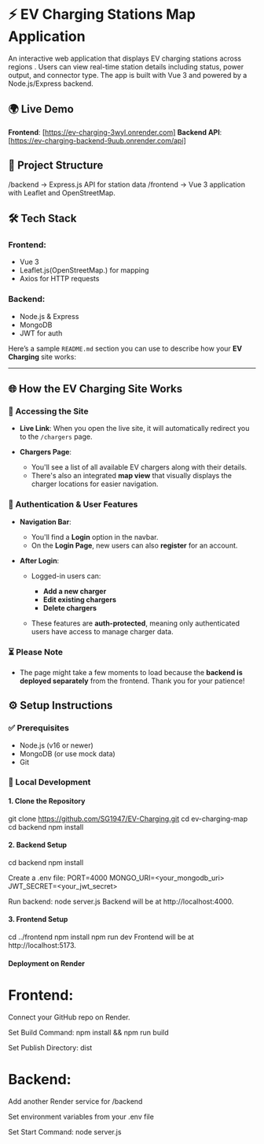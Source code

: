 # ⚡ EV Charging Stations Map Application

An interactive web application that displays EV charging stations across regions . Users can view real-time station details including status, power output, and connector type.
The app is built with Vue 3 and powered by a Node.js/Express backend.


## 🌍 Live Demo

 **Frontend**: [https://ev-charging-3wyl.onrender.com]
 **Backend API**: [https://ev-charging-backend-9uub.onrender.com/api]

## 📁 Project Structure

/backend → Express.js API for station data
/frontend → Vue 3 application with Leaflet and OpenStreetMap.

## 🛠 Tech Stack

### Frontend:
- Vue 3 
- Leaflet.js(OpenStreetMap.) for mapping
- Axios for HTTP requests

### Backend:
- Node.js & Express
- MongoDB 
- JWT for auth 

Here’s a sample `README.md` section you can use to describe how your **EV Charging** site works:

---

## 🌐 How the EV Charging Site Works

### 🚀 Accessing the Site

* **Live Link**: When you open the live site, it will automatically redirect you to the `/chargers` page.
* **Chargers Page**:

  * You'll see a list of all available EV chargers along with their details.
  * There's also an integrated **map view** that visually displays the charger locations for easier navigation.

### 🔐 Authentication & User Features

* **Navigation Bar**:

  * You'll find a **Login** option in the navbar.
  * On the **Login Page**, new users can also **register** for an account.

* **After Login**:

  * Logged-in users can:

    * **Add a new charger**
    * **Edit existing chargers**
    * **Delete chargers**
  * These features are **auth-protected**, meaning only authenticated users have access to manage charger data.

### ⏳ Please Note

* The page might take a few moments to load because the **backend is deployed separately** from the frontend. Thank you for your patience!



## ⚙️ Setup Instructions

### ✅ Prerequisites

- Node.js (v16 or newer)
- MongoDB (or use mock data)
- Git

### 🔧 Local Development

#### 1. Clone the Repository
git clone https://github.com/SG1947/EV-Charging.git
cd ev-charging-map
cd backend
npm install

#### 2. Backend Setup

cd backend
npm install

Create a .env file:
PORT=4000
MONGO_URI=<your_mongodb_uri>
JWT_SECRET=<your_jwt_secret>

Run backend:
node server.js
Backend will be at http://localhost:4000.

#### 3. Frontend Setup

cd ../frontend
npm install
npm run dev
Frontend will be at http://localhost:5173.


#### Deployment on Render
# Frontend:
Connect your GitHub repo on Render.

Set Build Command: npm install && npm run build

Set Publish Directory: dist

# Backend:
Add another Render service for /backend

Set environment variables from your .env file

Set Start Command: node server.js

